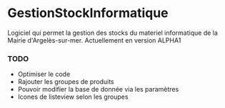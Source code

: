 # GestionStockInformatique
Logiciel qui permet la gestion des stocks du materiel informatique de la Mairie d'Argelès-sur-mer. Actuellement en version ALPHA1

### TODO
- Optimiser le code
- Rajouter les groupes de produits
- Pouvoir modifier la base de donnée via les paramètres
- Icones de listeview selon les groupes
